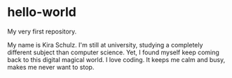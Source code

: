 # hello-world
My very first repository.

My name is Kira Schulz. I'm still at university, studying a completely different subject than computer science. Yet, I found myself keep coming back to this digital magical world. I love coding. It keeps me calm and busy, makes me never want to stop.
